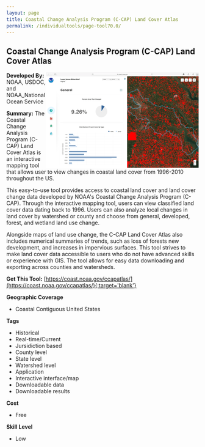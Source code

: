 ```yaml
---
layout: page
title: Coastal Change Analysis Program (C-CAP) Land Cover Atlas
permalink: /individualtools/page-tool70.0/
---
```

## Coastal Change Analysis Program (C-CAP) Land Cover Atlas

<img src="/images/scaled_250_400/TOOLID_70.0_ScreenCapture-1.png" style="max-height:250px;max-width:400;" align="right"/>

**Developed By:** NOAA, USDOC, and NOAA_National Ocean Service

**Summary:** The Coastal Change Analysis Program (C-CAP) Land Cover Atlas is an interactive mapping tool that allows user to view changes in coastal land cover from 1996-2010 throughout the US. 

This easy-to-use tool provides access to coastal land cover and land cover change data developed by NOAA's Coastal Change Analysis Program (C-CAP). Through the interactive mapping tool, users can view classified land cover data dating back to 1996. Users can also analyze local changes in land cover by watershed or county and choose from general, developed, forest, and wetland land use change. 

Alongside maps of land use change, the C-CAP Land Cover Atlas also includes numerical summaries of trends, such as loss of forests new development, and increases in impervious surfaces. This tool strives to make land cover data accessible to users who do not have advanced skills or experience with GIS. The tool allows for easy data downloading and exporting across counties and watersheds.


**Get This Tool:** [https://coast.noaa.gov/ccapatlas/](https://coast.noaa.gov/ccapatlas/){:target='blank'}

**Geographic Coverage**

* Coastal Contiguous United States

**Tags**

*  Historical
*  Real-time/Current
*  Jursidiction based
*  County level
*  State level
*  Watershed level
*  Application
*  Interactive interface/map
*  Downloadable data
*  Downloadable results

**Cost**

* Free

**Skill Level**

* Low

